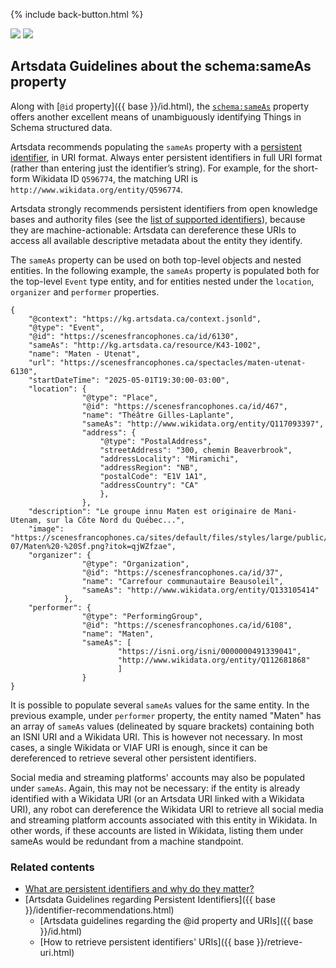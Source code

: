 <p>{% include back-button.html %}</p>
<a href='sameas.html'><img src='https://img.shields.io/badge/lang-en-blue.svg'></a>
<a href='sameas.fr.html'><img src='https://img.shields.io/badge/lang-fr-green.svg'></a>

## Artsdata Guidelines about the schema:sameAs property

Along with [`@id` property]({{ base }}/id.html), the [`schema:sameAs`](https://schema.org/sameAs) property offers another excellent means of unambiguously identifying Things in Schema structured data.

Artsdata recommends populating the `sameAs` property with a [persistent identifier](https://www.artsdata.ca/en/resources/identifiable-and-findable), in URI format. Always enter persistent identifiers in full URI format (rather than entering just the identifier’s string). For example, for the short-form Wikidata ID `Q596774`, the matching URI is `http://www.wikidata.org/entity/Q596774`.

Artsdata strongly recommends persistent identifiers from open knowledge bases and authority files (see the [list of supported identifiers](https://culturecreates.github.io/artsdata-data-model/identifier-recommendations.html)), because they are machine-actionable: Artsdata can dereference these URIs to access all available descriptive metadata about the entity they identify.

The `sameAs` property can be used on both top-level objects and nested entities. In the following example, the `sameAs` property is populated both for the top-level `Event` type entity, and for entities nested under the `location`, `organizer` and `performer` properties.

```
{
    "@context": "https://kg.artsdata.ca/context.jsonld",
    "@type": "Event",
    "@id": "https://scenesfrancophones.ca/id/6130",
    "sameAs": "http://kg.artsdata.ca/resource/K43-1002",
    "name": "Maten - Utenat",
    "url": "https://scenesfrancophones.ca/spectacles/maten-utenat-6130",
    "startDateTime": "2025-05-01T19:30:00-03:00",
    "location": {
                "@type": "Place",
                "@id": "https://scenesfrancophones.ca/id/467",
                "name": "Théâtre Gilles-Laplante",
                "sameAs": "http://www.wikidata.org/entity/Q117093397",
                "address": {
                    "@type": "PostalAddress",
                    "streetAddress": "300, chemin Beaverbrook",
                    "addressLocality": "Miramichi",
                    "addressRegion": "NB",
                    "postalCode": "E1V 1A1",
                    "addressCountry": "CA"
                    },
                },
    "description": "Le groupe innu Maten est originaire de Mani-Utenam, sur la Côte Nord du Québec...",
    "image": "https://scenesfrancophones.ca/sites/default/files/styles/large/public/2024-07/Maten%20-%20Sf.png?itok=qjWZfzae",
    "organizer": {
                "@type": "Organization",
                "@id": "https://scenesfrancophones.ca/id/37",
                "name": "Carrefour communautaire Beausoleil",
                "sameAs": "http://www.wikidata.org/entity/Q133105414"
            },
    "performer": {
                "@type": "PerformingGroup",
                "@id": "https://scenesfrancophones.ca/id/6108",
                "name": "Maten",
                "sameAs": [
                        "https://isni.org/isni/0000000491339041",
                        "http://www.wikidata.org/entity/Q112681868"
                        ]
                }
}
```

It is possible to populate several `sameAs` values for the same entity. In the previous example, under `performer` property, the entity named "Maten" has an array of `sameAs` values (delineated by square brackets) containing both an ISNI URI and a Wikidata URI. This is however not necessary. In most cases, a single Wikidata or VIAF URI is enough, since it can be dereferenced to retrieve several other persistent identifiers.

Social media and streaming platforms' accounts may also be populated under `sameAs`. Again, this may not be necessary: if the entity is already identified with a Wikidata URI (or an Artsdata URI linked with a Wikidata URI), any robot can dereference the Wikidata URI to retrieve all social media and streaming platform accounts associated with this entity in Wikidata. In other words, if these accounts are listed in Wikidata, listing them under sameAs would be redundant from a machine standpoint.

### Related contents
- [What are persistent identifiers and why do they matter?](https://www.artsdata.ca/en/resources/identifiable-and-findable)
- [Artsdata Guidelines regarding Persistent Identifiers]({{ base }}/identifier-recommendations.html)
  - [Artsdata guidelines regarding the @id property and URIs]({{ base }}/id.html)
  - [How to retrieve persistent identifiers' URIs]({{ base }}/retrieve-uri.html)
